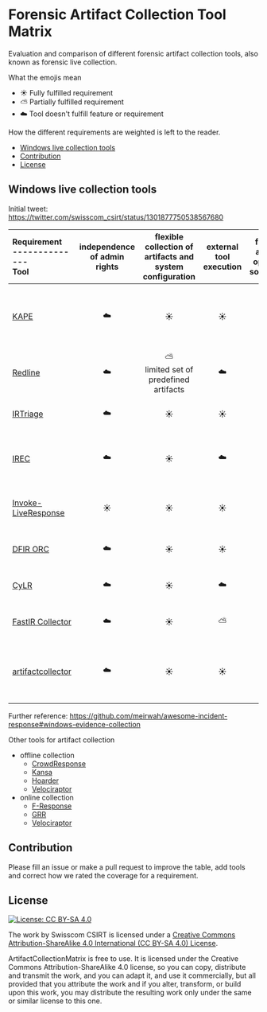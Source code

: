 # Forensic Artifact Collection Tool Matrix

Evaluation and comparison of different forensic artifact collection tools, also known as
forensic live collection.

What the emojis mean
* :sunny: Fully fulfilled requirement
* :partly_sunny: Partially fulfilled requirement
* :cloud: Tool doesn't fulfill feature or requirement

How the different requirements are weighted is left to the reader.

<!-- vim-markdown-toc GFM -->

* [Windows live collection tools](#windows-live-collection-tools)
* [Contribution](#contribution)
* [License](#license)

<!-- vim-markdown-toc -->

##  Windows live collection tools

Initial tweet: https://twitter.com/swisscom_csirt/status/1301877750538567680

  | Requirement <br /> -------------- <br />Tool | independence of admin rights | flexible collection of artifacts and system configuration | external tool execution | free and open source | free download                                        | easy extensible                                                                        | multi-platform | one-shot binary                                         | output parsing                                                                                                        | active development                                                   | easy to use output format                               | 
  | :-------------                               | :-----:                      | :-----:                                                   | :-----:                 | :-----:              | :-----:                                              | :-----:                                                                                | :-----:        | :-----:                                                 | :-----:                                                                                                               | :-----:                                                              | :-----:                                                 | 
  | [KAPE](https://www.kroll.com/en/services/cyber-risk/investigate-and-respond/kroll-artifact-parser-extractor-kape)                                         | :cloud:                      | :sunny:                                                   | :sunny:                 | :cloud:              | :sunny: <br /> via online form                       | :sunny: <br /> [artifacts are open source](https://github.com/EricZimmerman/KapeFiles) and separated from the binary | :cloud:        | :cloud: <br /> .NET binary + config files for artifacts | :sunny:                                                                                                               | :sunny:                                                              | :sunny:                                                 | 
  | [Redline](https://www.fireeye.com/services/freeware/redline.html)                                      | :cloud:                      | :partly_sunny: <br /> limited set of predefined artifacts | :cloud:                 | :cloud:              | :sunny: <br /> via online form                       | :cloud:                                                                                | :cloud:        | :cloud:                                                 | :sunny:                                                                                                               | :partly_sunny: <br /> last change from June 8, 2018                  | :cloud: <br /> dedicated tool | 
  | [IRTriage](https://github.com/AJMartel/IRTriage)                                     | :cloud:                      | :sunny:                                                   | :sunny:                 | :sunny:              | :sunny:                                              | :cloud: <br /> AutoIt script and re-compilation                                        | :cloud:        | :cloud: <br /> third-party tools                        | :partly_sunny: <br /> RegRipper                                                        | :scream: <br />last change 4 years old                               | :sunny:                                                 | 
  | [IREC](https://binalyze.com/)                                         | :cloud:                      | :sunny:                                                   | :cloud:                 | :cloud:              | :sunny: <br /> via online form or commercial version | :cloud:                                                                                | :cloud:        | :sunny:                                                 | :partly_sunny: <br /> filesystem artifacts | :sunny:                                                              | :sunny:                                                 | 
  | [Invoke-LiveResponse](https://github.com/mgreen27/Invoke-LiveResponse)                          | :sunny:                      | :sunny:                                                   | :sunny:                 | :sunny:              | :sunny:                                              | :partly_sunny: <br /> PowerShell source code                                           | :cloud:        | :cloud: <br /> PowerShell scripts in subfolders         | :cloud:                                                                                                               | :partly_sunny:                                                       | :sunny:                                                 | 
  | [DFIR ORC](https://dfir-orc.github.io/)                                     | :cloud:                      | :sunny:                                                   | :sunny:                 | :sunny:              | :sunny:                                              | :cloud: <br /> C++ and re-compilation                                                  | :cloud:        | :sunny:                                                 | :partly_sunny:                                                                                                        | :sunny:                                                              | :sunny:                                                 | 
  | [CyLR](https://github.com/orlikoski/CyLR)                                         | :cloud:                      | :sunny:                                                   | :cloud:                 | :sunny:              | :sunny:                                              | :partly_sunny: <br /> .NET code and re-compilation                                     | :sunny:        | :sunny:                                                 | :cloud:                                                                                                               | :sunny:                                                              | :sunny:                                                 | 
  | [FastIR Collector](https://github.com/SekoiaLab/Fastir_Collector)                             | :cloud:                      | :sunny:                                                   | :partly_sunny:          | :sunny:              | :sunny:                                              | :partly_sunny: <br /> Python code and re-compilation                                   | :cloud:        | :sunny:                                                 | :cloud:                                                                                                               | :scream: <br />last change 3 years old                               | :sunny:                                                 | 
  | [artifactcollector](https://github.com/forensicanalysis/artifactcollector)                            | :cloud:                      | :sunny:                                                   | :sunny:                 | :sunny:              | :sunny:                                              | :partly_sunny: <br /> written in Go, prepare artifacts in YAML ([ForensicArtifacts](https://github.com/forensicartifacts/artifacts))         | :sunny:        | :sunny:                                                 | :cloud:                                                                                                               | :hatching_chick: <br /> young project on Github, only some month old | :partly_sunny:<br />artifactstore                       | 

Further reference: https://github.com/meirwah/awesome-incident-response#windows-evidence-collection

Other tools for artifact collection
* offline collection
  * [CrowdResponse](https://www.crowdstrike.com/resources/community-tools/crowdresponse/)
  * [Kansa](https://github.com/davehull/Kansa)
  * [Hoarder](https://github.com/muteb/Hoarder)
  * [Velociraptor](https://github.com/Velocidex/velociraptor)
* online collection
  * [F-Response](https://www.f-response.com)
  * [GRR](https://github.com/google/grr)
  * [Velociraptor](https://github.com/Velocidex/velociraptor)

## Contribution

Please fill an issue or make a pull request to improve the table, add tools
and correct how we rated the coverage for a requirement.

## License

[![License: CC BY-SA 4.0](https://i.creativecommons.org/l/by-sa/4.0/88x31.png)](https://creativecommons.org/licenses/by-sa/4.0/)

The work by Swisscom CSIRT is licensed under a 
[Creative Commons Attribution-ShareAlike 4.0 International (CC BY-SA 4.0)
License](https://creativecommons.org/licenses/by-sa/4.0/).

ArtifactCollectionMatrix is free to use. It is licensed under the Creative
Commons Attribution-ShareAlike 4.0 license, so you can copy,
distribute and transmit the work, and you can adapt it, and use it
commercially, but all provided that you attribute the work and if you alter,
transform, or build upon this work, you may distribute the resulting work only
under the same or similar license to this one.
